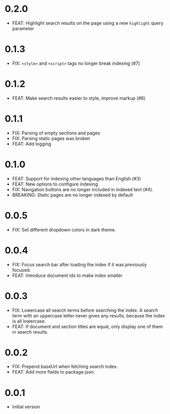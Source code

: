 # 0.2.0

- FEAT: Highlight search results on the page using a new `highlight` query parameter

# 0.1.3

- FIX: `<style>` and `<script>` tags no longer break indexing (#7)

# 0.1.2

- FEAT: Make search results easier to style, improve markup (#6)

# 0.1.1

- FIX: Parsing of empty sections and pages
- FIX: Parsing static pages was broken
- FEAT: Add logging

# 0.1.0

- FEAT: Support for indexing other languages than English (#3)
- FEAT: New options to configure indexing.
- FIX: Navigation buttons are no longer included in indexed text (#4).
- BREAKING: Static pages are no longer indexed by default

# 0.0.5

- FIX: Set different dropdown colors in dark theme.

# 0.0.4

- FIX: Focus search bar after loading the index if it was previously focused.
- FEAT: Introduce document ids to make index smaller

# 0.0.3

- FIX: Lowercase all search terms before searching the index. A search term with an uppercase letter never gives any results, because the index is all lowercase.
- FEAT: If document and section titles are equal, only display one of them in search results.

# 0.0.2

- FIX: Prepend baseUrl when fetching search index.
- FEAT: Add more fields to package.json.

# 0.0.1

- Initial version